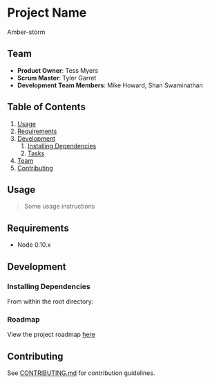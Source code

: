 # Project Name

Amber-storm

## Team

  - __Product Owner__: Tess Myers
  - __Scrum Master__: Tyler Garret
  - __Development Team Members__: Mike Howard, Shan Swaminathan

## Table of Contents

1. [Usage](#Usage)
1. [Requirements](#requirements)
1. [Development](#development)
    1. [Installing Dependencies](#installing-dependencies)
    1. [Tasks](#tasks)
1. [Team](#team)
1. [Contributing](#contributing)

## Usage

> Some usage instructions

## Requirements

- Node 0.10.x

## Development

### Installing Dependencies

From within the root directory:


### Roadmap

View the project roadmap [here](https://github.com/amber-storm/amber-storm/issues)


## Contributing

See [CONTRIBUTING.md](CONTRIBUTING.md) for contribution guidelines.
